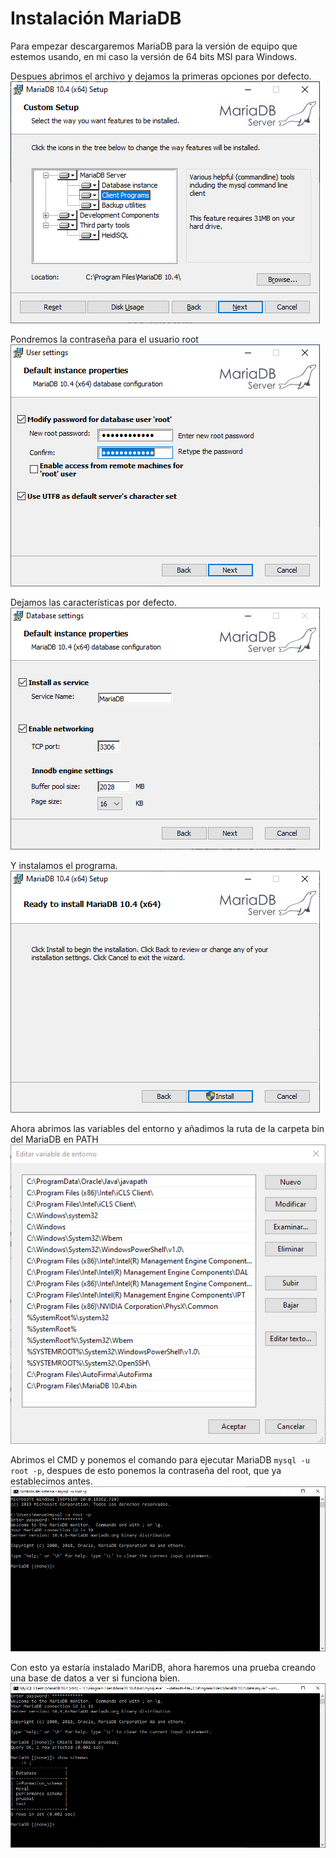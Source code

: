 # Instalación MariaDB

Para empezar descargaremos MariaDB para la versión de equipo que estemos usando, en mi caso la versión de 64 bits MSI para Windows.

Despues abrimos el archivo y dejamos la primeras opciones por defecto.
![](img/instalacionMariaDB-1.png)

Pondremos la contraseña para el usuario root
![](img/instalacionMariaDB-2.png)

Dejamos las características por defecto.
![](img/instalacionMariaDB-3.png)

Y instalamos el programa.
![](img/instalacionMariaDB-4.png)

Ahora abrimos las variables del entorno y añadimos la ruta de la carpeta bin del MariaDB en PATH
![](img/instalacionMariaDB-5.png)

Abrimos el CMD y ponemos el comando para ejecutar MariaDB ``mysql -u root -p``, despues de esto ponemos la contraseña del root, que ya establecimos antes.
![](img/instalacionMariaDB-6.png)

Con esto ya estaría instalado MariDB, ahora haremos una prueba creando una base de datos a ver si funciona bien. 
![](img/instalacionMariaDB-7.png)